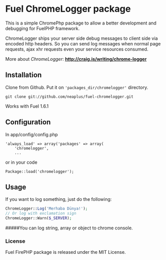 # Fuel ChromeLogger package

This is a simple ChromePhp package to allow a better development and debugging for FuelPHP framework.

ChromeLogger ships your server side debug messages to client side via encoded http headers. So you can send log messages when normal page requests, ajax xhr requests even your service resources consumed.

More about *ChromeLogger*: **http://craig.is/writing/chrome-logger**


## Installation

Clone from Github. Put it on `'packages_dir/chromelogger'` directory.

	git clone git://github.com/neaplus/fuel-chromelogger.git

Works with Fuel 1.6.1


## Configuration

In app/config/config.php

	'always_load' => array('packages' => array(
		'chromelogger',
		...

or in your code

	Package::load('chromelogger');


## Usage

If you want to log something, just do the following:

```php
ChromeLogger::Log('Merhaba Dünya!');
// Or log with exclamation sign
ChromeLogger::Warn($_SERVER);
```

#####You can log string, array or object to chrome console.


### License

Fuel FirePHP package is released under the MIT License.
